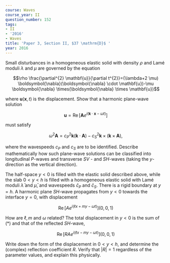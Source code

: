 ```yaml
---
course: Waves
course_year: II
question_number: 152
tags:
- II
- '2016'
- Waves
title: 'Paper 3, Section II, $37 \mathrm{D}$ '
year: 2016
---
```




Small disturbances in a homogeneous elastic solid with density $\rho$ and Lamé moduli $\lambda$ and $\mu$ are governed by the equation

$$\rho \frac{\partial^{2} \mathbf{u}}{\partial t^{2}}=(\lambda+2 \mu) \boldsymbol{\nabla}(\boldsymbol{\nabla} \cdot \mathbf{u})-\mu \boldsymbol{\nabla} \times(\boldsymbol{\nabla} \times \mathbf{u})$$

where $\mathbf{u}(\mathbf{x}, t)$ is the displacement. Show that a harmonic plane-wave solution

$$\mathbf{u}=\operatorname{Re}\left[\mathbf{A} e^{i(\mathbf{k} \cdot \mathbf{x}-\omega t)}\right]$$

must satisfy

$$\omega^{2} \mathbf{A}=c_{P}^{2} \mathbf{k}(\mathbf{k} \cdot \mathbf{A})-c_{S}^{2} \mathbf{k} \times(\mathbf{k} \times \mathbf{A}),$$

where the wavespeeds $c_{P}$ and $c_{S}$ are to be identified. Describe mathematically how such plane-wave solutions can be classified into longitudinal $P$-waves and transverse $S V$ - and $S H$-waves (taking the $y$-direction as the vertical direction).

The half-space $y<0$ is filled with the elastic solid described above, while the slab $0<y<h$ is filled with a homogeneous elastic solid with Lamé moduli $\bar{\lambda}$ and $\bar{\mu}$, and wavespeeds $\bar{c}_{P}$ and $\bar{c}_{S}$. There is a rigid boundary at $y=h$. A harmonic plane $S H$-wave propagates from $y<0$ towards the interface $y=0$, with displacement

$$\operatorname{Re}\left[A e^{i(\ell x+m y-\omega t)}\right](0,0,1)$$

How are $\ell, m$ and $\omega$ related? The total displacement in $y<0$ is the sum of $(*)$ and that of the reflected $S H$-wave,

$$\operatorname{Re}\left[R A e^{i(\ell x-m y-\omega t)}\right](0,0,1)$$

Write down the form of the displacement in $0<y<h$, and determine the (complex) reflection coefficient $R$. Verify that $|R|=1$ regardless of the parameter values, and explain this physically.